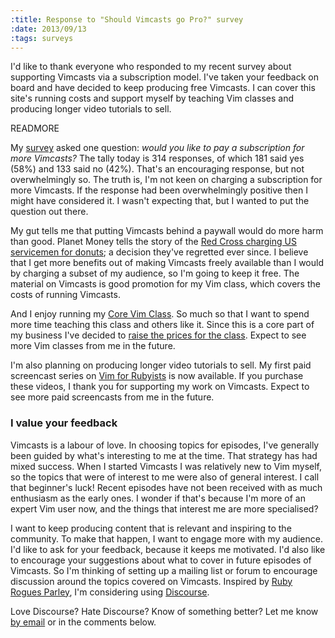 ```yaml
--- 
:title: Response to "Should Vimcasts go Pro?" survey
:date: 2013/09/13
:tags: surveys
---
```


I'd like to thank everyone who responded to my recent survey about supporting Vimcasts via a subscription model. I've taken your feedback on board and have decided to keep producing free Vimcasts. I can cover this site's running costs and support myself by teaching Vim classes and producing longer video tutorials to sell.

READMORE

My [survey][] asked one question: *would you like to pay a subscription for more Vimcasts?* The tally today is 314 responses, of which 181 said yes (58%) and 133 said no (42%). That's an encouraging response, but not overwhelmingly so. The truth is, I'm not keen on charging a subscription for more Vimcasts. If the response had been overwhelmingly positive then I might have considered it. I wasn't expecting that, but I wanted to put the question out there.

My gut tells me that putting Vimcasts behind a paywall would do more harm than good. Planet Money tells the story of the [Red Cross charging US servicemen for donuts][donuts]; a decision they've regretted ever since. I believe that I get more benefits out of making Vimcasts freely available than I would by charging a subset of my audience, so I'm going to keep it free. The material on Vimcasts is good promotion for my Vim class, which covers the costs of running Vimcasts.

And I enjoy running my [Core Vim Class][class]. So much so that I want to spend more time teaching this class and others like it. Since this is a core part of my business I've decided to [raise the prices for the class][prices]. Expect to see more Vim classes from me in the future.

I'm also planning on producing longer video tutorials to sell. My first paid screencast series on [Vim for Rubyists](https://learn.thoughtbot.com/products/21-navigating-ruby-files-with-vim) is now available. If you purchase these videos, I thank you for supporting my work on Vimcasts. Expect to see more paid screencasts from me in the future.

### I value your feedback

Vimcasts is a labour of love. In choosing topics for episodes, I've generally been guided by what's interesting to me at the time. That strategy has had mixed success. When I started Vimcasts I was relatively new to Vim myself, so the topics that were of interest to me were also of general interest. I call that beginner's luck! Recent episodes have not been received with as much enthusiasm as the early ones. I wonder if that's because I'm more of an expert Vim user now, and the things that interest me are more specialised?

I want to keep producing content that is relevant and inspiring to the community. To make that happen, I want to engage more with my audience. I'd like to ask for your feedback, because it keeps me motivated. I'd also like to encourage your suggestions about what to cover in future episodes of Vimcasts. So I'm thinking of setting up a mailing list or forum to encourage discussion around the topics covered on Vimcasts. Inspired by [Ruby Rogues Parley][parley], I'm considering using [Discourse][].

Love Discourse? Hate Discourse? Know of something better? Let me know [by email][email] or in the comments below.

[survey]: http://vimcasts.org/blog/2013/07/should-vimcasts-go-pro/
[donuts]: http://www.npr.org/blogs/money/2013/08/02/187373801/episode-386-the-cost-of-free-doughnuts
[email]: mailto:drew@vimcasts.org
[Discourse]: http://www.discourse.org/
[parley]: http://parley.rubyrogues.com/
[class]: http://vimcasts.org/classes/core-vim
[prices]: http://vimcasts.org/blog/2013/09/change-of-pricing-for-core-vim-class/
